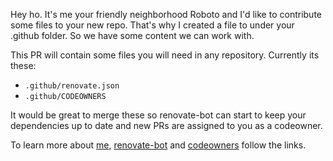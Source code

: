 Hey ho. It's me your friendly neighborhood Roboto and I'd like to contribute some files to your new repo.
That's why I created a file to under your .github folder. So we have some content we can work with.

This PR will contain some files you will need in any repository. Currently its these:

- `.github/renovate.json`
- `.github/CODEOWNERS`

It would be great to merge these so renovate-bot can start to keep your dependencies up to date and new PRs are assigned to you as a codeowner.

To learn more about [me](#), [renovate-bot](https://renovate.whitesourcesoftware.com/) and [codeowners](https://docs.github.com/en/github/creating-cloning-and-archiving-repositories/about-code-owners) follow the links.
